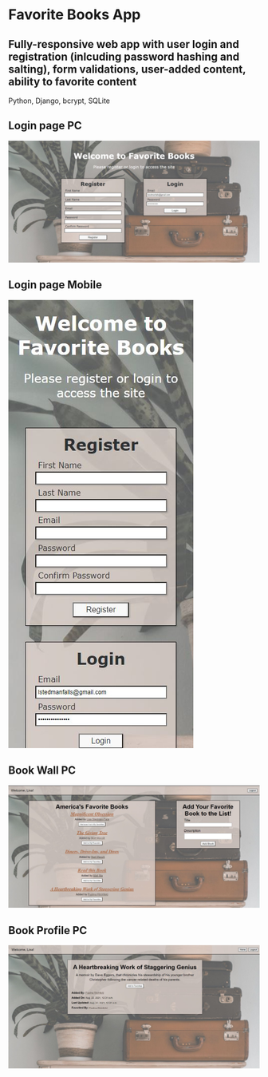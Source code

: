 <h1>Favorite Books App</h1>
<h2>Fully-responsive web app with user login and registration (inlcuding password hashing and salting), form validations, user-added content, ability to favorite content</h2>
<p> Python, Django, bcrypt, SQLite</p>
<h2>Login page PC</h2>
<img src="login_screenshot_pc.JPG">
<h2>Login page Mobile</h2>
<img src="login_screenshot_mobile.JPG">
<h2>Book Wall PC</h2>
<img src="book_wall_screenshot_pc.JPG">
<h2>Book Profile PC</h2>
<img src="book_page_screenshot_pc.JPG">